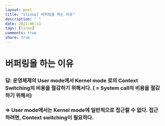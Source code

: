 ```yaml
---
layout: post
title: "[linux] 버퍼링을 하는 이유"
description: " "
date: 2021-06-11
tags: [linux]
comments: true
share: true
---
```



# 버퍼링을 하는 이유

### 답: 운영체제의 User mode에서 Kernel mode 로의 Context Switching의 비용을 절감하기 위해서다. ( = System call의 비용을 절감하기 위해서)

### ⇒ User mode에서는 Kernel mode에 일반적으로 접근할 수 없다. 접근하려면, Context switching이 필요하다.

